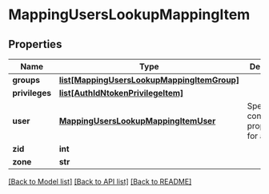 # MappingUsersLookupMappingItem

## Properties
Name | Type | Description | Notes
------------ | ------------- | ------------- | -------------
**groups** | [**list[MappingUsersLookupMappingItemGroup]**](MappingUsersLookupMappingItemGroup.md) |  | [optional] 
**privileges** | [**list[AuthIdNtokenPrivilegeItem]**](AuthIdNtokenPrivilegeItem.md) |  | [optional] 
**user** | [**MappingUsersLookupMappingItemUser**](MappingUsersLookupMappingItemUser.md) | Specifies the configuration properties for a user. | [optional] 
**zid** | **int** |  | [optional] 
**zone** | **str** |  | [optional] 

[[Back to Model list]](../README.md#documentation-for-models) [[Back to API list]](../README.md#documentation-for-api-endpoints) [[Back to README]](../README.md)


